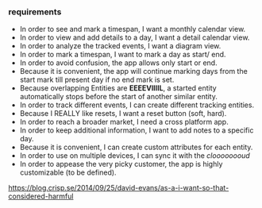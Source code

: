 ### requirements

- In order to see and mark a timespan, I want a monthly calendar view.
- In order to view and add details to a day, I want a detail calendar view.
- In order to analyze the tracked events, I want a diagram view.
- In order to mark a timespan, I want to mark a day as start/ end.
- In order to avoid confusion, the app allows only start or end.
- Because it is convenient, the app will continue marking days from the start mark till present day if no end mark is set.
- Because overlapping Entities are **EEEEVIIIIL**, a started entity automatically stops before the start of another similar entity.  
- In order to track different events, I can create different tracking entities.
- Because I REALLY like resets, I want a reset button (soft, hard).
- In order to reach a broader market, I need a cross platform app.
- In order to keep additional information, I want to add notes to a specific day.
- Because it is convenient, I can create custom attributes for each entity.
- In order to use on multiple devices, I can sync it with the *cloooooooud*
- In order to appease the very picky customer, the app is highly customizable (to be defined).


https://blog.crisp.se/2014/09/25/david-evans/as-a-i-want-so-that-considered-harmful